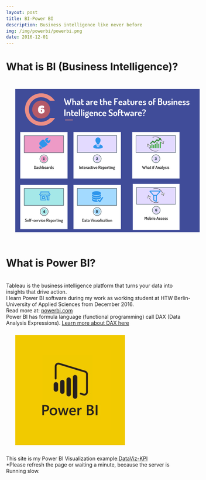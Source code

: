 ```yaml
---
layout: post
title: BI-Power BI
description: Business intelligence like never before
img: /img/powerbi/powerbi.png
date: 2016-12-01
---
```


# What is BI (Business Intelligence)?
<img class="center" src="/img/bi/BI.PNG" style="padding:25px">


# What is Power BI?
<Br>
Tableau is the business intelligence platform that turns your data into insights that drive action. 
<Br>
I learn Power BI software during my work as working student at HTW Berlin-University of Applied Sciences from December 2016.
<Br>
Read more at: <a href="https://powerbi.microsoft.com/en-us/"> powerbi.com</a>
<Br>
 Power BI has formula language (functional programming) call DAX (Data Analysis Expressions). 
<a href="https://msdn.microsoft.com/en-us/query-bi/dax/dax-function-reference"> Learn more about DAX here</a>
<img class="col one right" src="/img/powerbi/powerbi.png" style="padding:25px">
<Br>
 This site is my Power BI Visualization example:<a href="https://itsmecevi.github.io/dataviz-kpi/">DataViz-KPI</a>
 <Br>
 *Please refresh the page or waiting a minute, because the server is Running slow.
